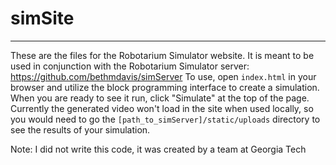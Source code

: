 # simSite
---
These are the files for the Robotarium Simulator website. It is meant to be used in conjunction with the Robotarium Simulator server: https://github.com/bethmdavis/simServer
To use, open `index.html` in your browser and utilize the block programming interface to create a simulation. When you are ready to see it run, click "Simulate" at the top of the page. Currently the generated video won't load in the site when used locally, so you would need to go the `[path_to_simServer]/static/uploads` directory to see the results of your simulation.

Note: I did not write this code, it was created by a team at Georgia Tech
